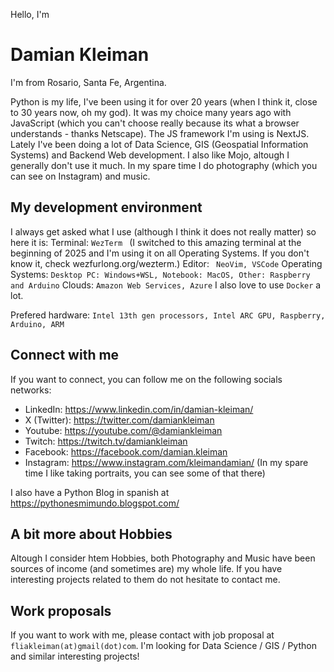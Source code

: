 Hello, I'm 
# Damian Kleiman

I'm from Rosario, Santa Fe, Argentina. 

Python is my life, I've been using it for over 20 years (when I think it, close to 30 years now, oh my god). It was my choice many years ago with JavaScript (which you can't choose really because its what a browser understands - thanks Netscape). The JS framework I'm using is NextJS.
Lately I've been doing a lot of Data Science, GIS (Geospatial Information Systems) and Backend Web development. I also like Mojo, altough I generally don't use it much.
In my spare time I do photography (which you can see on Instagram) and music.

## My development environment

I always get asked what I use (although I think it does not really matter) so here it is:
Terminal:
`
WezTerm 
`
(I switched to this amazing terminal at the beginning of 2025 and I'm using it on all Operating Systems. If you don't know it, check wezfurlong.org/wezterm.)
Editor:
` 
NeoVim, VSCode
`
Operating Systems:
`
Desktop PC: Windows+WSL, Notebook: MacOS, Other: Raspberry and Arduino
`
Clouds:
`
Amazon Web Services, Azure
`
I also love to use `Docker` a lot.

Prefered hardware:
`
Intel 13th gen processors, Intel ARC GPU, Raspberry, Arduino, ARM
`


## Connect with me
If you want to connect, you can follow me on the following socials networks:
- LinkedIn: https://www.linkedin.com/in/damian-kleiman/
- X (Twitter): https://twitter.com/damiankleiman
- Youtube: https://youtube.com/@damiankleiman
- Twitch: https://twitch.tv/damiankleiman
- Facebook: https://facebook.com/damian.kleiman
- Instagram: https://www.instagram.com/kleimandamian/
  (In my spare time I like taking portraits, you can see some of that there)

I also have a Python Blog in spanish at https://pythonesmimundo.blogspot.com/

## A bit more about Hobbies
Altough I consider htem Hobbies, both Photography and Music have been sources of income (and sometimes are) my whole life. If you have interesting projects related to them do not hesitate to contact me.

## Work proposals
If you want to work with me, please contact with job proposal at `fliakleiman(at)gmail(dot)com`. I'm looking for Data Science / GIS / Python and similar interesting projects! 
